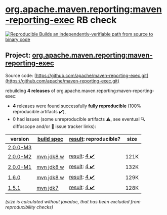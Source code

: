 [org.apache.maven.reporting:maven-reporting-exec](https://search.maven.org/artifact/org.apache.maven.reporting/maven-reporting-exec/) RB check
=======

[![Reproducible Builds](https://reproducible-builds.org/images/logos/rb.svg) an independently-verifiable path from source to binary code](https://reproducible-builds.org/)

## Project: [org.apache.maven.reporting:maven-reporting-exec](https://search.maven.org/artifact/org.apache.maven.reporting/maven-reporting-exec/)

Source code: [https://github.com/apache/maven-reporting-exec.git](https://github.com/apache/maven-reporting-exec.git)

rebuilding **4 releases** of org.apache.maven.reporting:maven-reporting-exec:
- **4** releases were found successfully **fully reproducible** (100% reproducible artifacts :heavy_check_mark:),
- 0 had issues (some unreproducible artifacts :warning:, see eventual :mag: diffoscope and/or :memo: issue tracker links):

| version | [build spec](/BUILDSPEC.md) | [result](https://reproducible-builds.org/docs/jvm/): reproducible? | size |
| -- | --------- | ------ | -- |
| [2.0.0-M3](https://search.maven.org/artifact/org.apache.maven.reporting/maven-reporting-exec/2.0.0-M3/pom) | | | |
| [2.0.0-M2](https://search.maven.org/artifact/org.apache.maven.reporting/maven-reporting-exec/2.0.0-M2/pom) | [mvn jdk8 w](maven-reporting-exec-2.0.0-M2.buildspec) | [result](maven-reporting-exec-2.0.0-M2.buildinfo): [4 :heavy_check_mark: ](maven-reporting-exec-2.0.0-M2.buildcompare) | 121K |
| [2.0.0-M1](https://search.maven.org/artifact/org.apache.maven.reporting/maven-reporting-exec/2.0.0-M1/pom) | [mvn jdk8 w](maven-reporting-exec-2.0.0-M1.buildspec) | [result](maven-reporting-exec-2.0.0-M1.buildinfo): [4 :heavy_check_mark: ](maven-reporting-exec-2.0.0-M1.buildcompare) | 132K |
| [1.6.0](https://search.maven.org/artifact/org.apache.maven.reporting/maven-reporting-exec/1.6.0/pom) | [mvn jdk8 w](maven-reporting-exec-1.6.0.buildspec) | [result](maven-reporting-exec-1.6.0.buildinfo): [4 :heavy_check_mark: ](maven-reporting-exec-1.6.0.buildcompare) | 129K |
| [1.5.1](https://search.maven.org/artifact/org.apache.maven.reporting/maven-reporting-exec/1.5.1/pom) | [mvn jdk7](maven-reporting-exec-1.5.1.buildspec) | [result](maven-reporting-exec-1.5.1.buildinfo): [4 :heavy_check_mark: ](maven-reporting-exec-1.5.1.buildcompare) | 128K |

<i>(size is calculated without javadoc, that has been excluded from reproducibility checks)</i>
